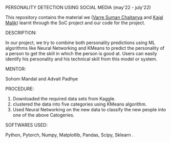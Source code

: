 PERSONALITY DETECTION USING SOCIAL MEDIA (may'22 - july'22)

This repository contains the material we ([Varre Suman Chaitanya](https://github.com/SumanChaitanyaVarre/ "Suman Chaitanya") and [Kajal Malik](https://github.com/Kajal56/ )) learnt through the SoC project and our code for the project. 

DESCRIPTION:

  In our project, we try to combine both personality predictions using ML algorithms like Neural Networking and KMeans to predict the personality of a person to get the skill in which the person is good at. Users can easily identify his personality and his technical skill from this model or system.
  
MENTOR:

  Sohom Mandal and Advait Padhye
  
PROCEDURE: 
 
  1) Downloaded the required data sets from Kaggle.
  2) clustered the data into five categories using KMeans algorithm.
  3) Used Neural Networking on the new data to classify the new people into one of the above Catogeries.
  
SOFTWARES USED:

  Python, Pytorch, Numpy, Matplotlib, Pandas, Scipy, Sklearn .

  

